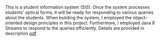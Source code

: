 This is a student information system (SIS). Once the system processes students’ optical forms, it will be ready for responding to various queries about the students. When building the system, I employed the object-oriented design principles in this project. Furthermore, I employed Java 8 Streams to respond to the queries efficiently. Details are provided in description [pdf](https://github.com/ftasbasi/Object-Oriented-Programming/blob/main/Student%20Information%20System/SIS%20Description.pdf).
